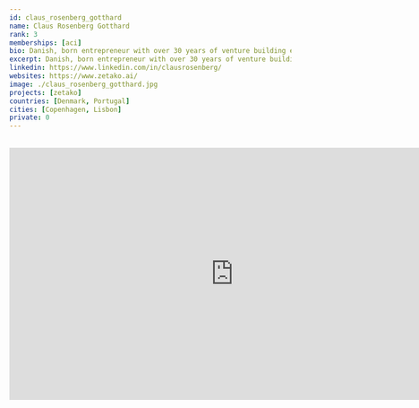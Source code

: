 ```yaml
---
id: claus_rosenberg_gotthard
name: Claus Rosenberg Gotthard
rank: 3
memberships: [aci]
bio: Danish, born entrepreneur with over 30 years of venture building experience, failures and success along the way. I have lived in Lisbon since 2018 with my wife who is an Artist.
excerpt: Danish, born entrepreneur with over 30 years of venture building experience.
linkedin: https://www.linkedin.com/in/clausrosenberg/
websites: https://www.zetako.ai/
image: ./claus_rosenberg_gotthard.jpg
projects: [zetako]
countries: [Denmark, Portugal]
cities: [Copenhagen, Lisbon]
private: 0
---
```


<BR>

<iframe src="https://player.vimeo.com/video/427718526" width="800" height="450" frameborder="0" allow="autoplay; fullscreen" allowfullscreen></iframe>

<BR>
